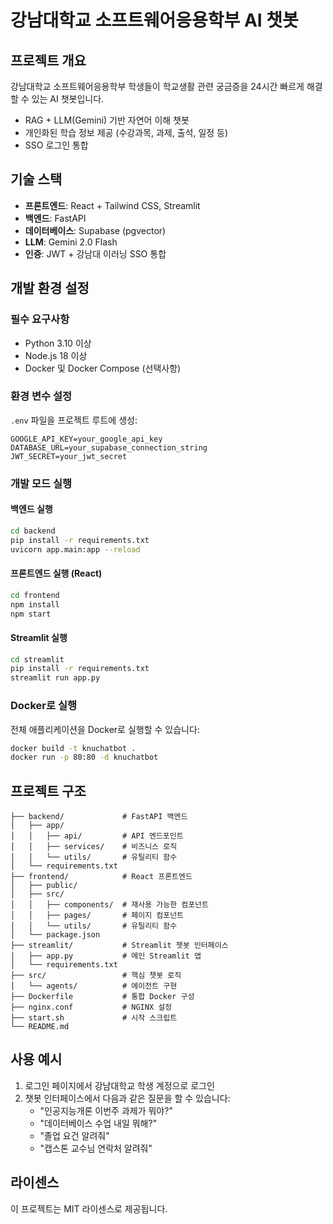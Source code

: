 # 강남대학교 소프트웨어응용학부 AI 챗봇

## 프로젝트 개요

강남대학교 소프트웨어응용학부 학생들이 학교생활 관련 궁금증을 24시간 빠르게 해결할 수 있는 AI 챗봇입니다.

- RAG + LLM(Gemini) 기반 자연어 이해 챗봇
- 개인화된 학습 정보 제공 (수강과목, 과제, 출석, 일정 등)
- SSO 로그인 통합

## 기술 스택

- **프론트엔드**: React + Tailwind CSS, Streamlit
- **백엔드**: FastAPI
- **데이터베이스**: Supabase (pgvector)
- **LLM**: Gemini 2.0 Flash
- **인증**: JWT + 강남대 이러닝 SSO 통합

## 개발 환경 설정

### 필수 요구사항

- Python 3.10 이상
- Node.js 18 이상
- Docker 및 Docker Compose (선택사항)

### 환경 변수 설정

`.env` 파일을 프로젝트 루트에 생성:

```
GOOGLE_API_KEY=your_google_api_key
DATABASE_URL=your_supabase_connection_string
JWT_SECRET=your_jwt_secret
```

### 개발 모드 실행

#### 백엔드 실행

```bash
cd backend
pip install -r requirements.txt
uvicorn app.main:app --reload
```

#### 프론트엔드 실행 (React)

```bash
cd frontend
npm install
npm start
```

#### Streamlit 실행

```bash
cd streamlit
pip install -r requirements.txt
streamlit run app.py
```

### Docker로 실행

전체 애플리케이션을 Docker로 실행할 수 있습니다:

```bash
docker build -t knuchatbot .
docker run -p 80:80 -d knuchatbot
```

## 프로젝트 구조

```
├── backend/             # FastAPI 백엔드
│   ├── app/
│   │   ├── api/         # API 엔드포인트
│   │   ├── services/    # 비즈니스 로직
│   │   └── utils/       # 유틸리티 함수
│   └── requirements.txt
├── frontend/            # React 프론트엔드
│   ├── public/
│   ├── src/
│   │   ├── components/  # 재사용 가능한 컴포넌트
│   │   ├── pages/       # 페이지 컴포넌트
│   │   └── utils/       # 유틸리티 함수
│   └── package.json
├── streamlit/           # Streamlit 챗봇 인터페이스
│   ├── app.py           # 메인 Streamlit 앱
│   └── requirements.txt
├── src/                 # 핵심 챗봇 로직
│   └── agents/          # 에이전트 구현
├── Dockerfile           # 통합 Docker 구성
├── nginx.conf           # NGINX 설정
├── start.sh             # 시작 스크립트
└── README.md
```

## 사용 예시

1. 로그인 페이지에서 강남대학교 학생 계정으로 로그인
2. 챗봇 인터페이스에서 다음과 같은 질문을 할 수 있습니다:
   - "인공지능개론 이번주 과제가 뭐야?"
   - "데이터베이스 수업 내일 뭐해?"
   - "졸업 요건 알려줘"
   - "캡스톤 교수님 연락처 알려줘"

## 라이센스

이 프로젝트는 MIT 라이센스로 제공됩니다. 